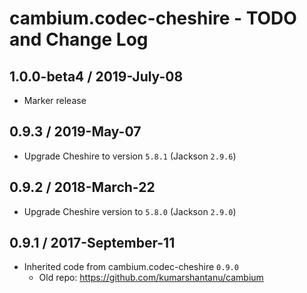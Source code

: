 # cambium.codec-cheshire - TODO and Change Log

## 1.0.0-beta4 / 2019-July-08

- Marker release


## 0.9.3 / 2019-May-07

- Upgrade Cheshire to version `5.8.1` (Jackson `2.9.6`)


## 0.9.2 / 2018-March-22

- Upgrade Cheshire version to `5.8.0` (Jackson `2.9.0`)


## 0.9.1 / 2017-September-11

- Inherited code from cambium.codec-cheshire `0.9.0`
  - Old repo: https://github.com/kumarshantanu/cambium
